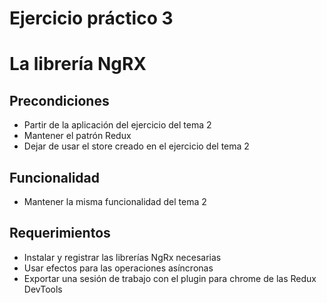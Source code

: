 # Ejercicio práctico 3
# La librería NgRX 

## Precondiciones

* Partir de la aplicación del ejercicio del tema 2
* Mantener el patrón Redux
* Dejar de usar el store creado en el ejercicio del tema 2

## Funcionalidad

* Mantener la misma funcionalidad del tema 2
 
## Requerimientos

* Instalar y registrar las librerías NgRx necesarias
* Usar efectos para las operaciones asíncronas
* Exportar una sesión de trabajo con el plugin para chrome de las Redux DevTools
